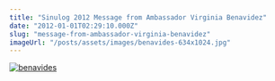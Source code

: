 ```yaml
---
title: "Sinulog 2012 Message from Ambassador Virginia Benavidez"
date: "2012-01-01T02:29:10.000Z"
slug: "message-from-ambassador-virginia-benavidez"
imageUrl: "/posts/assets/images/benavides-634x1024.jpg"
---
```


[![](https://i0.wp.com/santonino-nz.org/wp-content/uploads/2012/01/benavides-634x1024.jpg?resize=634%2C1024 "benavides")](https://i0.wp.com/santonino-nz.org/wp-content/uploads/2012/01/benavides.jpg)